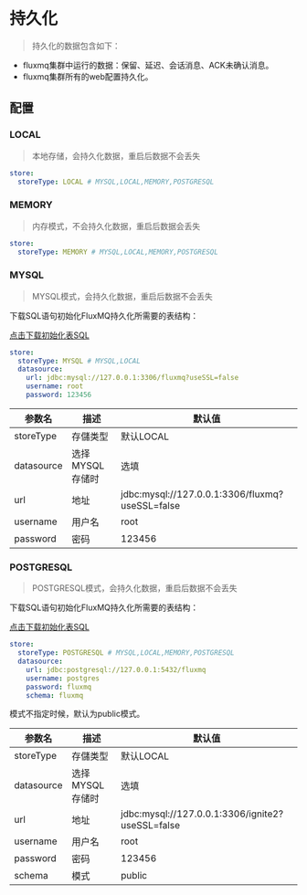 # 持久化

> 持久化的数据包含如下：

- fluxmq集群中运行的数据：保留、延迟、会话消息、ACK未确认消息。
- fluxmq集群所有的web配置持久化。

## 配置


### LOCAL
> 本地存储，会持久化数据，重启后数据不会丢失
```yaml
store:
  storeType: LOCAL # MYSQL,LOCAL,MEMORY,POSTGRESQL
```

### MEMORY
> 内存模式，不会持久化数据，重启后数据会丢失

```yaml
store:
  storeType: MEMORY # MYSQL,LOCAL,MEMORY,POSTGRESQL
```


### MYSQL
> MYSQL模式，会持久化数据，重启后数据不会丢失

下载SQL语句初始化FluxMQ持久化所需要的表结构：

[点击下载初始化表SQL](https://fluxmq.obs.cn-east-3.myhuaweicloud.com/fluxmq-2.0.8.sql)


```yaml
store:
  storeType: MYSQL # MYSQL,LOCAL
  datasource:
    url: jdbc:mysql://127.0.0.1:3306/fluxmq?useSSL=false
    username: root
    password: 123456
```
<div class="table-2">

| 参数名        | 描述         | 默认值                                              |
|------------|------------|--------------------------------------------------|
| storeType  | 存儲类型       | 默认LOCAL                                          |
| datasource | 选择MYSQL存储时 | 选填                                               |
| url        | 地址         | jdbc:mysql://127.0.0.1:3306/fluxmq?useSSL=false |
| username   | 用户名        | root                                             |
| password   | 密码         | 123456                                           |

</div>

### POSTGRESQL
> POSTGRESQL模式，会持久化数据，重启后数据不会丢失

下载SQL语句初始化FluxMQ持久化所需要的表结构：

[点击下载初始化表SQL](https://fluxmq.obs.cn-east-3.myhuaweicloud.com/fluxmq-2.0.8-PG.sql)

```yaml
store:
  storeType: POSTGRESQL # MYSQL,LOCAL,MEMORY,POSTGRESQL
  datasource:
    url: jdbc:postgresql://127.0.0.1:5432/fluxmq
    username: postgres
    password: fluxmq
    schema: fluxmq
```
模式不指定时候，默认为public模式。

<div class="table-2">

| 参数名        | 描述         | 默认值                                              |
|------------|------------|--------------------------------------------------|
| storeType  | 存儲类型       | 默认LOCAL                                          |
| datasource | 选择MYSQL存储时 | 选填                                               |
| url        | 地址         | jdbc:mysql://127.0.0.1:3306/ignite2?useSSL=false |
| username   | 用户名        | root                                             |
| password   | 密码         | 123456                                           |
| schema     | 模式         | public                                           |

</div>